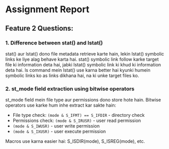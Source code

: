 # Assignment Report

## Feature 2 Questions:

### 1. Difference between stat() and lstat()
stat() aur lstat() dono file metadata retrieve karte hain, lekin lstat() symbolic links ke liye alag behave karta hai. stat() symbolic link follow karke target file ki information deta hai, jabki lstat() symbolic link ki khud ki information deta hai. ls command mein lstat() use karna better hai kyunki humein symbolic links ko as links dikhana hai, na ki unke target files ko.

### 2. st_mode field extraction using bitwise operators
st_mode field mein file type aur permissions dono store hote hain. Bitwise operators use karke hum inhe extract kar sakte hain:

- File type check: `(mode & S_IFMT) == S_IFDIR` - directory check
- Permissions check: `(mode & S_IRUSR)` - user read permission
- `(mode & S_IWUSR)` - user write permission  
- `(mode & S_IXUSR)` - user execute permission

Macros use karna easier hai: S_ISDIR(mode), S_ISREG(mode), etc.
